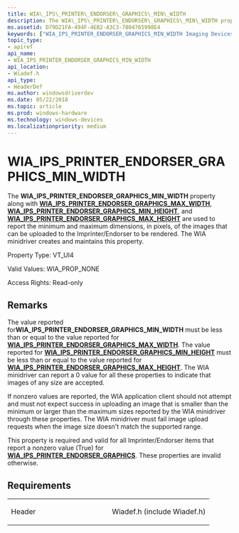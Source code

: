 ```yaml
---
title: WIA\_IPS\_PRINTER\_ENDORSER\_GRAPHICS\_MIN\_WIDTH
description: The WIA\_IPS\_PRINTER\_ENDORSER\_GRAPHICS\_MIN\_WIDTH property along with WIA\_IPS\_PRINTER\_ENDORSER\_GRAPHICS\_MAX\_WIDTH, WIA\_IPS\_PRINTER\_ENDORSER\_GRAPHICS\_MIN\_HEIGHT, and WIA\_IPS\_PRINTER\_ENDORSER\_GRAPHICS\_MAX\_HEIGHT are used to report the minimum and maximum dimensions, in pixels, of the images that can be uploaded to the Imprinter/Endorser to be rendered. The WIA minidriver creates and maintains this property.
ms.assetid: D79D21FA-494F-4EB2-A3C3-7804765998E4
keywords: ["WIA_IPS_PRINTER_ENDORSER_GRAPHICS_MIN_WIDTH Imaging Devices"]
topic_type:
- apiref
api_name:
- WIA_IPS_PRINTER_ENDORSER_GRAPHICS_MIN_WIDTH
api_location:
- Wiadef.h
api_type:
- HeaderDef
ms.author: windowsdriverdev
ms.date: 05/22/2018
ms.topic: article
ms.prod: windows-hardware
ms.technology: windows-devices
ms.localizationpriority: medium
---
```


# WIA\_IPS\_PRINTER\_ENDORSER\_GRAPHICS\_MIN\_WIDTH


The **WIA\_IPS\_PRINTER\_ENDORSER\_GRAPHICS\_MIN\_WIDTH** property along with [**WIA\_IPS\_PRINTER\_ENDORSER\_GRAPHICS\_MAX\_WIDTH**](wia-ips-printer-endorser-graphics-max-width.md), [**WIA\_IPS\_PRINTER\_ENDORSER\_GRAPHICS\_MIN\_HEIGHT**](wia-ips-printer-endorser-graphics-min-height.md), and [**WIA\_IPS\_PRINTER\_ENDORSER\_GRAPHICS\_MAX\_HEIGHT**](wia-ips-printer-endorser-graphics-max-height.md) are used to report the minimum and maximum dimensions, in pixels, of the images that can be uploaded to the Imprinter/Endorser to be rendered. The WIA minidriver creates and maintains this property.




Property Type: VT\_UI4

Valid Values: WIA\_PROP\_NONE

Access Rights: Read-only

Remarks
-------

The value reported for**WIA\_IPS\_PRINTER\_ENDORSER\_GRAPHICS\_MIN\_WIDTH** must be less than or equal to the value reported for [**WIA\_IPS\_PRINTER\_ENDORSER\_GRAPHICS\_MAX\_WIDTH**](wia-ips-printer-endorser-graphics-max-width.md). The value reported for [**WIA\_IPS\_PRINTER\_ENDORSER\_GRAPHICS\_MIN\_HEIGHT**](wia-ips-printer-endorser-graphics-min-height.md) must be less than or equal to the value reported for [**WIA\_IPS\_PRINTER\_ENDORSER\_GRAPHICS\_MAX\_HEIGHT**](wia-ips-printer-endorser-graphics-max-height.md). The WIA minidriver can report a 0 value for all these properties to indicate that images of any size are accepted.

If nonzero values are reported, the WIA application client should not attempt and must not expect success in uploading an image that is smaller than the minimum or larger than the maximum sizes reported by the WIA minidriver through these properties. The WIA minidriver must fail image upload requests when the image size doesn't match the supported range.

This property is required and valid for all Imprinter/Endorser items that report a nonzero value (True) for [**WIA\_IPS\_PRINTER\_ENDORSER\_GRAPHICS**](wia-ips-printer-endorser-graphics.md). These properties are invalid otherwise.

Requirements
------------

<table>
<colgroup>
<col width="50%" />
<col width="50%" />
</colgroup>
<tbody>
<tr class="odd">
<td><p>Header</p></td>
<td>Wiadef.h (include Wiadef.h)</td>
</tr>
</tbody>
</table>

 

 





